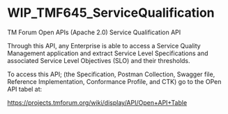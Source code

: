 # WIP_TMF645_ServiceQualification
TM Forum Open APIs (Apache 2.0) Service Qualification API

Through this API, any Enterprise is able to access a Service Quality Management application and extract Service Level Specifications and associated Service Level Objectives (SLO) and their thresholds.

To access this API; (the Specification, Postman Collection, Swagger file, Reference Implementation, Conformance Profile, and CTK) go to the OPen API tabel at:

https://projects.tmforum.org/wiki/display/API/Open+API+Table
